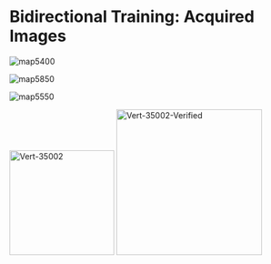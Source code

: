 # Bidirectional Training: Acquired Images
![map5400](https://github.com/mahzuzahfarbin/Phase-Aberration-Correction-Model/assets/117220797/70f8c1d8-7920-42bb-9929-cf7e511b75a1)

![map5850](https://github.com/mahzuzahfarbin/Phase-Aberration-Correction-Model/assets/117220797/9840abea-dd07-47ee-a806-ced75cd8f58d)

![map5550](https://github.com/mahzuzahfarbin/Phase-Aberration-Correction-Model/assets/117220797/baedd608-77ef-4cba-aa1f-78b0255f1751)

<img width="184" alt="Vert-35002" src="https://github.com/mahzuzahfarbin/Phase-Aberration-Correction-Model/assets/117220797/571104a4-2135-425b-a49e-3a5e01dcc847">


<img width="256" alt="Vert-35002-Verified" src="https://github.com/mahzuzahfarbin/Phase-Aberration-Correction-Model/assets/117220797/251d59b4-fa3d-4e71-b8b1-560b194277f9">
